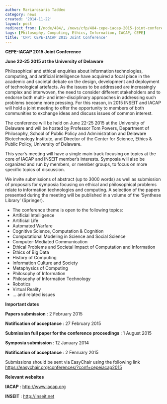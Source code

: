 ```yaml
---
author: Mariarosaria Taddeo
category: news
created: '2014-11-22'
layout: post
redirect_from: [/node/484/, /news/cfp/484-cepe-iacap-2015-joint-conference/]
tags: [Philosophy, Computing, Ethics, Information, IACAP, CEPE]
title: 'CFP: CEPE-IACAP 2015 Joint Conference'
---
```

**CEPE-IACAP 2015 Joint Conference**

**June 22-25 2015 at the University of Delaware**

Philosophical and ethical enquiries about information technologies, computing,
and artificial intelligence have acquired a focal place in the academic and
societal debate on the design, development and deployment of technological
artefacts. As the issues to be addressed are increasingly complex and
interwoven, the need to consider different stakeholders and to endorse both
multi- and inter-disciplinary approaches in addressing such problems become
more pressing. For this reason, in 2015 INSEIT and IACAP will hold a joint
meeting to offer the opportunity to members of both communities to exchange
ideas and discuss issues of common interest.

The conference will be held on June 22-25 2015 at the University of Delaware
and will be hosted by Professor Tom Powers, Department of Philosophy, School
of Public Policy and Administration and Delaware Biotechnology Institute, and
Director of the Center for Science, Ethics & Public Policy, University of
Delaware.

This year’s meeting will have a single main track focusing on topics at the
core of IACAP and INSEIT member’s interests. Symposia will also be organized
and run by members, or member groups, to focus on more specific topics of
discussion.

We invite submissions of abstract (up to 3000 words) as well as submission of
proposals for symposia focusing on ethical and philosophical problems relate
to information technologies and computing. A selection of the papers presented
during the meeting will be published in a volume of the ‘Synthese Library’
(Springer).

  * The conference theme is open to the following topics:
  *  Artificial Intelligence
  *  Artificial Life
  *  Automated Warfare
  * Cognitive Science, Computation & Cognition
  * Computational Modeling in Science and Social Science
  * Computer-Mediated Communication
  * Ethical Problems and Societal Impact of Computation and Information
  * Ethics of Big Data
  * History of Computing
  * Information Culture and Society
  * Metaphysics of Computing
  * Philosophy of Information
  * Philosophy of Information Technology
  * Robotics
  * Virtual Reality
  * ... and related issues

**Important dates**

**Papers submission** : 2 February 2015

**Notification of acceptance** : 27 February 2015

**Submission full paper for the conference proceedings** : 1 August 2015



**Symposia submission** : 12 January 2014

**Notification of acceptance** : 2 Fenruary 2015

Submissions should be sent via EasyChair using the following link
https://easychair.org/conferences/?conf=cepeiacap2015

**Relevant websites**

**IACAP** : http://www.iacap.org

**INSEIT** : http://inseit.net

